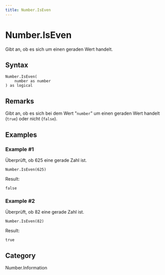 ```yaml
---
title: Number.IsEven
---
```


# Number.IsEven


Gibt an, ob es sich um einen geraden Wert handelt.


## Syntax

```powerquery
Number.IsEven(
    number as number
) as logical
```


## Remarks

Gibt an, ob es sich bei dem Wert "<code>number</code>" um einen geraden Wert handelt (<code>true</code>) oder nicht (<code>false</code>).


## Examples

### Example #1 
Überprüft, ob 625 eine gerade Zahl ist.
```powerquery
Number.IsEven(625)
```

Result: 
```powerquery
false
```


### Example #2 
Überprüft, ob 82 eine gerade Zahl ist.
```powerquery
Number.IsEven(82)
```

Result: 
```powerquery
true
```




## Category
Number.Information
